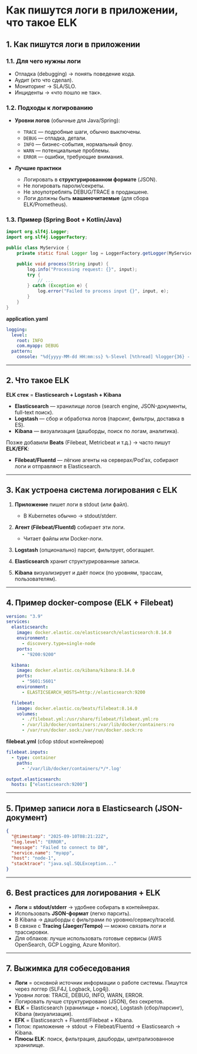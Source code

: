 # Как пишутся логи в приложении, что такое ELK

## 1. Как пишутся логи в приложении

### 1.1. Для чего нужны логи

* Отладка (debugging) → понять поведение кода.
* Аудит (кто что сделал).
* Мониторинг → SLA/SLO.
* Инциденты → «что пошло не так».

### 1.2. Подходы к логированию

* **Уровни логов** (обычные для Java/Spring):

    * `TRACE` — подробные шаги, обычно выключены.
    * `DEBUG` — отладка, детали.
    * `INFO` — бизнес-события, нормальный флоу.
    * `WARN` — потенциальные проблемы.
    * `ERROR` — ошибки, требующие внимания.

* **Лучшие практики**

    * Логировать в **структурированном формате** (JSON).
    * Не логировать пароли/секреты.
    * Не злоупотреблять DEBUG/TRACE в продакшене.
    * Логи должны быть **машиночитаемые** (для сбора ELK/Prometheus).

### 1.3. Пример (Spring Boot + Kotlin/Java)

```java
import org.slf4j.Logger;
import org.slf4j.LoggerFactory;

public class MyService {
    private static final Logger log = LoggerFactory.getLogger(MyService.class);

    public void process(String input) {
        log.info("Processing request: {}", input);
        try {
            // ...
        } catch (Exception e) {
            log.error("Failed to process input {}", input, e);
        }
    }
}
```

**application.yaml**

```yaml
logging:
  level:
    root: INFO
    com.myapp: DEBUG
  pattern:
    console: "%d{yyyy-MM-dd HH:mm:ss} %-5level [%thread] %logger{36} - %msg%n"
```

---

## 2. Что такое ELK

**ELK стек** = **Elasticsearch + Logstash + Kibana**

* **Elasticsearch** — хранилище логов (search engine, JSON-документы, full-text поиск).
* **Logstash** — сбор и обработка логов (парсинг, фильтры, доставка в ES).
* **Kibana** — визуализация (дашборды, поиск по логам, аналитика).

Позже добавили **Beats** (Filebeat, Metricbeat и т.д.) → часто пишут **ELK/EFK**:

* **Filebeat/Fluentd** — лёгкие агенты на серверах/Pod’ах, собирают логи и отправляют в Elasticsearch.

---

## 3. Как устроена система логирования с ELK

1. **Приложение** пишет логи в stdout (или файл).

    * В Kubernetes обычно → stdout/stderr.
2. **Агент (Filebeat/Fluentd)** собирает эти логи.

    * Читает файлы или Docker-логи.
3. **Logstash** (опционально) парсит, фильтрует, обогащает.
4. **Elasticsearch** хранит структурированные записи.
5. **Kibana** визуализирует и даёт поиск (по уровням, трассам, пользователям).

---

## 4. Пример docker-compose (ELK + Filebeat)

```yaml
version: "3.9"
services:
  elasticsearch:
    image: docker.elastic.co/elasticsearch/elasticsearch:8.14.0
    environment:
      - discovery.type=single-node
    ports:
      - "9200:9200"

  kibana:
    image: docker.elastic.co/kibana/kibana:8.14.0
    ports:
      - "5601:5601"
    environment:
      - ELASTICSEARCH_HOSTS=http://elasticsearch:9200

  filebeat:
    image: docker.elastic.co/beats/filebeat:8.14.0
    volumes:
      - ./filebeat.yml:/usr/share/filebeat/filebeat.yml:ro
      - /var/lib/docker/containers:/var/lib/docker/containers:ro
      - /var/run/docker.sock:/var/run/docker.sock:ro
```

**filebeat.yml** (сбор stdout контейнеров)

```yaml
filebeat.inputs:
  - type: container
    paths:
      - '/var/lib/docker/containers/*/*.log'

output.elasticsearch:
  hosts: ["elasticsearch:9200"]
```

---

## 5. Пример записи лога в Elasticsearch (JSON-документ)

```json
{
  "@timestamp": "2025-09-10T08:21:22Z",
  "log.level": "ERROR",
  "message": "Failed to connect to DB",
  "service.name": "myapp",
  "host": "node-1",
  "stacktrace": "java.sql.SQLException..."
}
```

---

## 6. Best practices для логирования + ELK

* **Логи = stdout/stderr** → удобнее собирать в контейнерах.
* Использовать **JSON-формат** (легко парсить).
* В Kibana → дашборды с фильтрами по уровню/сервису/traceId.
* В связке с **Tracing (Jaeger/Tempo)** — можно связать логи и трассировки.
* Для облаков: лучше использовать готовые сервисы (AWS OpenSearch, GCP Logging, Azure Monitor).

---

## 7. Выжимка для собеседования

* **Логи** = основной источник информации о работе системы. Пишутся через логгер (SLF4J, Logback, Log4j).
* Уровни логов: TRACE, DEBUG, INFO, WARN, ERROR.
* Логировать лучше структурировано (JSON), без секретов.
* **ELK** = Elasticsearch (хранилище + поиск), Logstash (сбор/парсинг), Kibana (визуализация).
* **EFK** = Elasticsearch + Fluentd/Filebeat + Kibana.
* Поток: приложение → stdout → Filebeat/Fluentd → Elasticsearch → Kibana.
* **Плюсы ELK**: поиск, фильтрация, дашборды, централизованное хранилище.
